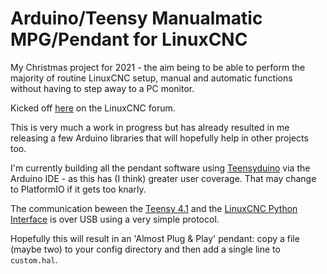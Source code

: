# Arduino/Teensy Manualmatic MPG/Pendant for LinuxCNC


My Christmas project for 2021 - the aim being to be able to perform the majority of routine LinuxCNC setup, manual and automatic functions without having to step away to a PC monitor.

Kicked off [here](https://forum.linuxcnc.org/18-computer/44682-arduino-teensy-python-interface-manualmatic-mpg-pendant) on the LinuxCNC forum.

This is very much a work in progress but has already resulted in me releasing a few Arduino libraries that will hopefully help in other projects too.

I'm currently building all the pendant software using [Teensyduino](https://www.pjrc.com/teensy/td_download.html) via the Arduino IDE - as this has (I think) greater user coverage. That may change to PlatformIO if it gets too knarly.

The communication beween the [Teensy 4.1](https://www.pjrc.com/store/teensy41.html) and the [LinuxCNC Python Interface](https://www.linuxcnc.org/docs/html/config/python-interface.html) is over USB using a very simple protocol.

Hopefully this will result in an 'Almost Plug & Play' pendant: copy a file (maybe two) to your config directory and then add a single line to ```custom.hal```.





